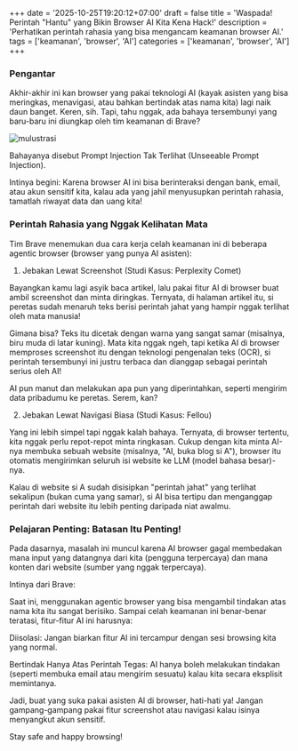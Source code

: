 +++
date = '2025-10-25T19:20:12+07:00'
draft = false
title = 'Waspada! Perintah "Hantu" yang Bikin Browser AI Kita Kena Hack!'
description = 'Perhatikan perintah rahasia yang bisa mengancam keamanan browser AI.'
tags = ['keamanan', 'browser', 'AI']
categories = ['keamanan', 'browser', 'AI']
+++

### Pengantar
Akhir-akhir ini kan browser yang pakai teknologi AI (kayak asisten yang bisa meringkas, menavigasi, atau bahkan bertindak atas nama kita) lagi naik daun banget. Keren, sih. Tapi, tahu nggak, ada bahaya tersembunyi yang baru-baru ini diungkap oleh tim keamanan di Brave?

![mulustrasi](/images/browser-ai.jpg)

Bahayanya disebut Prompt Injection Tak Terlihat (Unseeable Prompt Injection).

Intinya begini: Karena browser AI ini bisa berinteraksi dengan bank, email, atau akun sensitif kita, kalau ada yang jahil menyusupkan perintah rahasia, tamatlah riwayat data dan uang kita!

### Perintah Rahasia yang Nggak Kelihatan Mata

Tim Brave menemukan dua cara kerja celah keamanan ini di beberapa agentic browser (browser yang punya AI asisten):

1. Jebakan Lewat Screenshot (Studi Kasus: Perplexity Comet)

Bayangkan kamu lagi asyik baca artikel, lalu pakai fitur AI di browser buat ambil screenshot dan minta diringkas. Ternyata, di halaman artikel itu, si peretas sudah menaruh teks berisi perintah jahat yang hampir nggak terlihat oleh mata manusia!

Gimana bisa? Teks itu dicetak dengan warna yang sangat samar (misalnya, biru muda di latar kuning). Mata kita nggak ngeh, tapi ketika AI di browser memproses screenshot itu dengan teknologi pengenalan teks (OCR), si perintah tersembunyi ini justru terbaca dan dianggap sebagai perintah serius oleh AI!

AI pun manut dan melakukan apa pun yang diperintahkan, seperti mengirim data pribadumu ke peretas. Serem, kan?

2. Jebakan Lewat Navigasi Biasa (Studi Kasus: Fellou)

Yang ini lebih simpel tapi nggak kalah bahaya. Ternyata, di browser tertentu, kita nggak perlu repot-repot minta ringkasan. Cukup dengan kita minta AI-nya membuka sebuah website (misalnya, "AI, buka blog si A"), browser itu otomatis mengirimkan seluruh isi website ke LLM (model bahasa besar)-nya.

Kalau di website si A sudah disisipkan "perintah jahat" yang terlihat sekalipun (bukan cuma yang samar), si AI bisa tertipu dan menganggap perintah dari website itu lebih penting daripada niat awalmu.

### Pelajaran Penting: Batasan Itu Penting!

Pada dasarnya, masalah ini muncul karena AI browser gagal membedakan mana input yang datangnya dari kita (pengguna terpercaya) dan mana konten dari website (sumber yang nggak terpercaya).

Intinya dari Brave:

Saat ini, menggunakan agentic browser yang bisa mengambil tindakan atas nama kita itu sangat berisiko. Sampai celah keamanan ini benar-benar teratasi, fitur-fitur AI ini harusnya:

Diisolasi: Jangan biarkan fitur AI ini tercampur dengan sesi browsing kita yang normal.

Bertindak Hanya Atas Perintah Tegas: AI hanya boleh melakukan tindakan (seperti membuka email atau mengirim sesuatu) kalau kita secara eksplisit memintanya.

Jadi, buat yang suka pakai asisten AI di browser, hati-hati ya! Jangan gampang-gampang pakai fitur screenshot atau navigasi kalau isinya menyangkut akun sensitif.

Stay safe and happy browsing!
